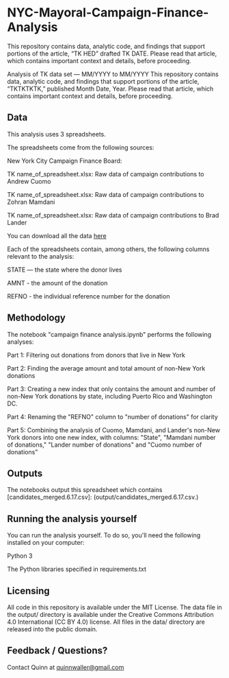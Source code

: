# NYC-Mayoral-Campaign-Finance-Analysis

This repository contains data, analytic code, and findings that support portions of the article, “TK HED” drafted TK DATE. Please read that article, which contains important context and details, before proceeding.

Analysis of TK data set — MM/YYYY to MM/YYYY
This repository contains data, analytic code, and findings that support portions of the article, “TKTKTKTK,” published Month Date, Year. Please read that article, which contains important context and details, before proceeding.


## Data
This analysis uses 3 spreadsheets.

The spreadsheets come from the following sources:

New York City Campaign Finance Board: 

TK name_of_spreadsheet.xlsx: Raw data of campaign contributions to Andrew Cuomo

TK name_of_spreadsheet.xlsx: Raw data of campaign contributions to Zohran Mamdani

TK name_of_spreadsheet.xlsx: Raw data of campaign contributions to Brad Lander

You can download all the data [here](https://www.nyccfb.info/FTMSearch/Home/FTMSearch)

Each of the spreadsheets contain, among others, the following columns relevant to the analysis:

STATE — the state where the donor lives

AMNT - the amount of the donation

REFNO - the individual reference number for the donation


## Methodology
The notebook "campaign finance analysis.ipynb" performs the following analyses:

Part 1: Filtering out donations from donors that live in New York

Part 2: Finding the average amount and total amount of non-New York donations

Part 3: Creating a new index that only contains the amount and number of non-New York donations by state, including Puerto Rico and Washington DC. 

Part 4: Renaming the "REFNO" column to "number of donations" for clarity

Part 5: Combining the analysis of Cuomo, Mamdani, and Lander's non-New York donors into one new index, with columns: "State", "Mamdani number of donations," "Lander number of donations" and "Cuomo number of donations"


## Outputs
The notebooks output this spreadsheet which contains [candidates_merged.6.17.csv]: (output/candidates_merged.6.17.csv.)

## Running the analysis yourself
You can run the analysis yourself. To do so, you'll need the following installed on your computer:

Python 3

The Python libraries specified in requirements.txt


## Licensing
All code in this repository is available under the MIT License. The data file in the output/ directory is available under the Creative Commons Attribution 4.0 International (CC BY 4.0) license. All files in the data/ directory are released into the public domain.


## Feedback / Questions?
Contact Quinn at quinnwaller@gmail.com 
